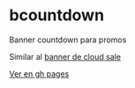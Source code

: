# bcountdown
 Banner countdown para promos

 Similar al [banner de cloud sale](https://sitionuevo.latincloud.com/argentina/cloud-hosting-cybermonday)

[Ver en gh pages](https://latincloud.github.io/bcountdown/countdown.html)